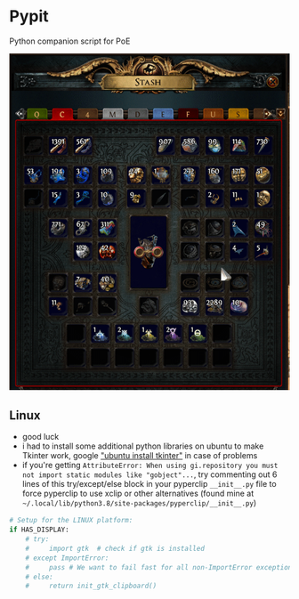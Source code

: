# Pypit
Python companion script for PoE

![](resources/example.gif)

## Linux

- good luck
- i had to install some additional python libraries on ubuntu to make Tkinter work, google ["ubuntu install tkinter"](https://www.google.com/search?q=ubuntu+install+tkinter) in case of problems
- if you're getting `AttributeError: When using gi.repository you must not import static modules like "gobject"...`, try commenting out 6 lines of this try/except/else block in your pyperclip `__init__.py` file to force pyperclip to use xclip or other alternatives (found mine at `~/.local/lib/python3.8/site-packages/pyperclip/__init__.py`)
```python
# Setup for the LINUX platform:
if HAS_DISPLAY:
    # try:
    #     import gtk  # check if gtk is installed
    # except ImportError:
    #     pass # We want to fail fast for all non-ImportError exceptions.
    # else:
    #     return init_gtk_clipboard()
```